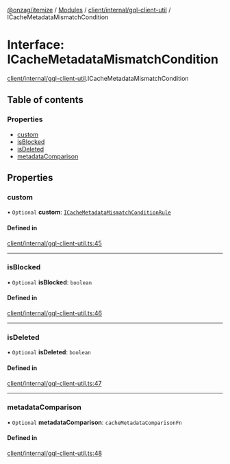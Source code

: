 [@onzag/itemize](../README.md) / [Modules](../modules.md) / [client/internal/gql-client-util](../modules/client_internal_gql_client_util.md) / ICacheMetadataMismatchCondition

# Interface: ICacheMetadataMismatchCondition

[client/internal/gql-client-util](../modules/client_internal_gql_client_util.md).ICacheMetadataMismatchCondition

## Table of contents

### Properties

- [custom](client_internal_gql_client_util.ICacheMetadataMismatchCondition.md#custom)
- [isBlocked](client_internal_gql_client_util.ICacheMetadataMismatchCondition.md#isblocked)
- [isDeleted](client_internal_gql_client_util.ICacheMetadataMismatchCondition.md#isdeleted)
- [metadataComparison](client_internal_gql_client_util.ICacheMetadataMismatchCondition.md#metadatacomparison)

## Properties

### custom

• `Optional` **custom**: [`ICacheMetadataMismatchConditionRule`](client_internal_gql_client_util.ICacheMetadataMismatchConditionRule.md)

#### Defined in

[client/internal/gql-client-util.ts:45](https://github.com/onzag/itemize/blob/5c2808d3/client/internal/gql-client-util.ts#L45)

___

### isBlocked

• `Optional` **isBlocked**: `boolean`

#### Defined in

[client/internal/gql-client-util.ts:46](https://github.com/onzag/itemize/blob/5c2808d3/client/internal/gql-client-util.ts#L46)

___

### isDeleted

• `Optional` **isDeleted**: `boolean`

#### Defined in

[client/internal/gql-client-util.ts:47](https://github.com/onzag/itemize/blob/5c2808d3/client/internal/gql-client-util.ts#L47)

___

### metadataComparison

• `Optional` **metadataComparison**: `cacheMetadataComparisonFn`

#### Defined in

[client/internal/gql-client-util.ts:48](https://github.com/onzag/itemize/blob/5c2808d3/client/internal/gql-client-util.ts#L48)
